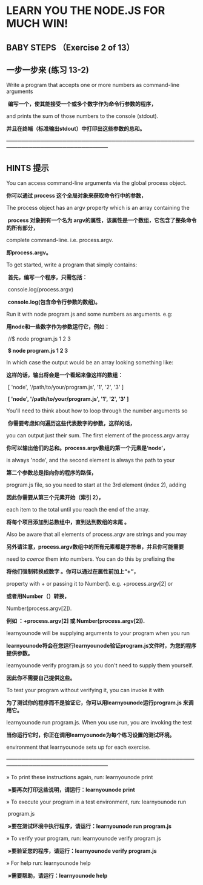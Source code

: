 # LEARN YOU THE NODE.JS FOR MUCH WIN!  





   

## BABY STEPS （Exercise 2 of 13） 

## 一步一步来 (练习 13-2) 



   

  Write a program that accepts one or more numbers as command-line arguments  

  **编写一个，使其能接受一个或多个数字作为命令行参数的程序，**

  and prints the sum of those numbers to the console (stdout).  

  **并且在终端（标准输出stdout）中打印出这些参数的总和。**

   

 ─────────────────────────────────────────────────────────────────────────────  

   

 ## HINTS 提示  



   

  You can access command-line arguments via the global process object. 

  **你可以通过 process 这个全局对象来获取命令行中的参数，**

  The process object has an argv property which is an array containing the  

  **process 对象拥有一个名为 argv的属性，该属性是一个数组，它包含了整条命令的所有部分，**

  complete command-line. i.e. process.argv.  

  **即process.argv。**

   

  To get started, write a program that simply contains:  

  **首先，编写一个程序，只需包括：**

​     console.log(process.argv)  

​     **console.log(包含命令行参数的数组)。**

  Run it with node program.js and some numbers as arguments. e.g:  

  **用node和一些数字作为参数运行它，例如：**  

​     //$ node program.js 1 2 3  

​     **$ node program.js 1 2 3**

   

  In which case the output would be an array looking something like:  

  **这样的话，输出将会是一个看起来像这样的数组：**

​     [ 'node', '/path/to/your/program.js', '1', '2', '3' ]  

​     **[ 'node', '/path/to/your/program.js', '1', '2', '3' ]**

   

  You'll need to think about how to loop through the number arguments so

  **你需要考虑如何遍历这些代表数字的参数，这样的话，**   

  you can output just their sum. The first element of the process.argv array  

  **你可以输出他们的总和。process.argv数组的第一个元素是‘node’，** 

  is always 'node', and the second element is always the path to your  

  **第二个参数总是指向你的程序的路径，**   

  program.js file, so you need to start at the 3rd element (index 2), adding  

  **因此你需要从第三个元素开始（索引 2），**

  each item to the total until you reach the end of the array.  

  **将每个项目添加到总数组中，直到达到数组的末尾 。**

  Also be aware that all elements of process.argv are strings and you may  

  **另外请注意，process.argv数组中的所有元素都是字符串，并且你可能需要**

  need to *coerce* them into numbers. You can do this by prefixing the 

  **将他们强制转换成数字 。你可以通过在属性前加上“+”，** 

  property with + or passing it to Number(). e.g. +process.argv[2] or  

  **或者用Number（）转换，**

  Number(process.argv[2]).  

  **例如 ：+process.argv[2] 或 Number(process.argv[2]).**  

   

  learnyounode will be supplying arguments to your program when you run  

  **learnyounode将会在您运行learnyounode验证program.js文件时，为您的程序提供参数。**

  learnyounode verify program.js so you don't need to supply them yourself.  

  **因此你不需要自己提供这些。**

  To test your program without verifying it, you can invoke it with 

  **为了测试你的程序而不是验证它，你可以用learnyounode运行program.js    来调用它。**

  learnyounode run program.js. When you use run, you are invoking the test  

  **当你运行它时，你正在调用learnyounode为每个练习设置的测试环境。**

  environment that learnyounode sets up for each exercise.  

   

 ─────────────────────────────────────────────────────────────────────────────  

   

   » To print these instructions again, run: learnyounode print    

​      **»要再次打印这些说明，请运行：learnyounode print**              

   » To execute your program in a test environment, run: learnyounode run                                                                            

​     program.js                                                   

​     **»要在测试环境中执行程序，请运行：learnyounode run program.js**                                                                 

   » To verify your program, run: learnyounode verify program.js      

​      **»要验证您的程序，请运行：learnyounode verify program.js**           

   » For help run: learnyounode help   

​      **»需要帮助，请运行：learnyounode help** 
